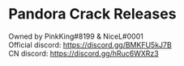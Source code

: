 # Pandora Crack Releases
Owned by PinkKing#8199 & NiceL#0001 \
Official discord: https://discord.gg/BMKFU5kJ7B \
CN discord: https://discord.gg/hRuc6WXRz3
